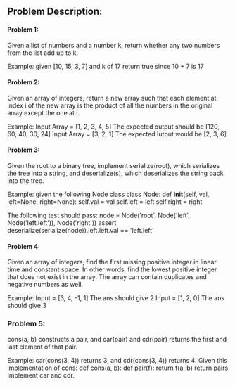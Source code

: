 ## Problem Description:

#### Problem 1:
Given a list of numbers and a number k, return whether any two numbers from the list add up to k.

Example: 
given [10, 15, 3, 7] and k of 17
return true since 10 + 7 is 17

#### Problem 2:
Given an array of integers, return a new array such that each element at index i of the new array is the product of all the numbers in the original array except the one at i.

Example:
Input Array =  [1, 2, 3, 4, 5] 
The expected output should be [120, 60, 40, 30, 24] 
Input Array = [3, 2, 1]
The expected Iutput would be [2, 3, 6]

#### Problem 3:
Given the root to a binary tree, implement serialize(root), which serializes the tree into a string, and deserialize(s), which deserializes the string back into the tree.

Example:
given the following Node class
class Node:
    def __init__(self, val, left=None, right=None):
        self.val = val
        self.left = left
        self.right = right

The following test should pass:
node = Node('root', Node('left', Node('left.left')), Node('right'))
assert deserialize(serialize(node)).left.left.val == 'left.left'

#### Problem 4:
Given an array of integers, find the first missing positive integer in linear time and constant space. In other words, find the lowest positive integer that does not exist in the array. The array can contain duplicates and negative numbers as well.

Example:
Input = [3, 4, -1, 1] 
The ans should give 2
Input = [1, 2, 0] 
The ans should give 3

### Problem 5:
cons(a, b) constructs a pair, and car(pair) and cdr(pair) returns the first and last element of that pair.

Example: 
car(cons(3, 4)) returns 3, and cdr(cons(3, 4)) returns 4.
Given this implementation of cons:
def cons(a, b):
    def pair(f):
        return f(a, b)
    return pairs
Implement car and cdr.
